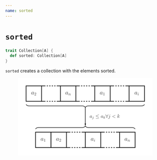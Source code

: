 ```yaml
---
name: sorted
---
```


# `sorted`

~~~ scala
trait Collection[A] {
  def sorted: Collection[A]
}
~~~

`sorted` creates a collection with the elements sorted.

<figure class="diagram">
  <img src="images/sorted.svg" alt="sorted function">
  <!-- <figcaption class="diagram-desc"></figcaption> -->
</figure>
